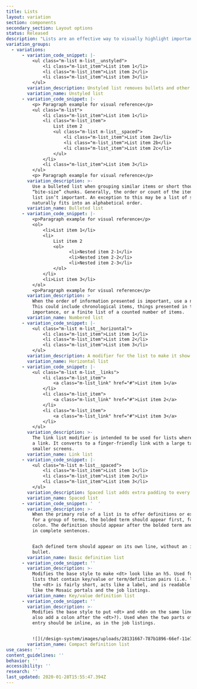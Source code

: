 ```yaml
---
title: Lists
layout: variation
section: components
secondary_section: Layout options
status: Released
description: "Lists are an effective way to visually highlight important information so that it can be more easily scanned and read. Before writing a list, it’s important to identify the best style needed for the information being presented.\n\nList items should:\n\n* Be capitalized\n* Avoid unnecessary repetition\n* Have a parallel structure\n* Start with an introductory clause or sentence\n* Use consistent punctuation\n\nIf the list items are complete sentences, the introductory clause should also be a complete sentence, followed by a colon. These list items should end with a period.\n\nIf the list items are a group of short fragments that each work to complete an introductory clause, the introductory clause should also be a short fragment, followed by a colon. These list items should end with no punctuation.\n\nMore information can be found at:\n* http://cfpb.github.io/design-manual/brand-guidelines/typography.html\t\n* https://cfpb.github.io/capital-framework/components/cf-typography/#lists"
variation_groups:
  - variations:
      - variation_code_snippet: |-
          <ul class="m-list m-list__unstyled">
              <li class="m-list_item">List item 1</li>
              <li class="m-list_item">List item 2</li>
              <li class="m-list_item">List item 3</li>
          </ul>
        variation_description: Unstyled list removes bullets and other styling from a list.
        variation_name: Unstyled list
      - variation_code_snippet: |-
          <p> Paragraph example for visual reference</p>
          <ul class="m-list">
              <li class="m-list_item">List item 1</li>
              <li class="m-list_item">
                  List item 2
                  <ul class="m-list m-list__spaced">
                      <li class="m-list_item">List item 2a</li>
                      <li class="m-list_item">List item 2b</li>
                      <li class="m-list_item">List item 2c</li>
                  </ul>
              </li>
              <li class="m-list_item">List item 3</li>
          </ul>
          <p> Paragraph example for visual reference</p>
        variation_description: >-
          Use a bulleted list when grouping similar items or short thoughts into
          “bite-size” chunks. Generally, the order or count of the items in a bullet
          list isn’t important. An exception to this may be a list of states, which
          naturally fits into an alphabetical order.
        variation_name: Bulleted list
      - variation_code_snippet: |-
          <p>Paragraph example for visual reference</p>
          <ol>
              <li>List item 1</li>
              <li>
                  List item 2
                  <ol>
                        <li>Nested item 2-1</li>
                        <li>Nested item 2-2</li>
                        <li>Nested item 2-3</li>
                  </ol>
              </li>
              <li>List item 3</li>
          </ol>
          <p>Paragraph example for visual reference</p>
        variation_description: >
          When the order of information presented is important, use a numbered list.
          This could include chronological items, things presented in the order or
          importance, or a finite list of a counted number of items.
        variation_name: Numbered list
      - variation_code_snippet: |-
          <ul class="m-list m-list__horizontal">
              <li class="m-list_item">List item 1</li>
              <li class="m-list_item">List item 2</li>
              <li class="m-list_item">List item 3</li>
          </ul>
        variation_description: A modifier for the list to make it show items horizontally.
        variation_name: Horizontal list
      - variation_code_snippet: |-
          <ul class="m-list m-list__links">
              <li class="m-list_item">
                  <a class="m-list_link" href="#">List item 1</a>
              </li>
              <li class="m-list_item">
                  <a class="m-list_link" href="#">List item 2</a>
              </li>
              <li class="m-list_item">
                  <a class="m-list_link" href="#">List item 3</a>
              </li>
          </ul>
        variation_description: >-
          The link list modifier is intended to be used for lists where each item is
          a link. It converts to a finger-friendly link with a large tap area on
          smaller screens.
        variation_name: Link list
      - variation_code_snippet: |-
          <ul class="m-list m-list__spaced">
              <li class="m-list_item">List item 1</li>
              <li class="m-list_item">List item 2</li>
              <li class="m-list_item">List item 3</li>
          </ul>
        variation_description: Spaced list adds extra padding to every element in a list.
        variation_name: Spaced list
      - variation_code_snippet: '  '
        variation_description: >-
          When the primary role of a list is to offer definitions or explanations
          for a group of terms, the bolded term should appear first, followed by a
          colon. The definition should appear after the bolded term and be written
          in complete sentences.


          Each defined term should appear on its own line, without an indentation or
          bullet.
        variation_name: Basic definition list
      - variation_code_snippet: ''
        variation_description: >-
          Modifies the base style to make <dt> look like an h5. Used for definition
          lists that contain key/value or term/definition pairs (i.e. lists where
          the <dt> is fairly short, acts like a label, and is readable in all caps),
          like the Mosaic portals and the job listings.
        variation_name: Key/value definition list
      - variation_code_snippet: ''
        variation_description: >-
          Modifies the base style to put <dt> and <dd> on the same line (and maybe
          also add a colon after the <dt>?). Used when the two parts of the list
          entry should be inline, as in the job listings.


          ![](/design-system/images/uploads/28131667-787b1896-66ef-11e7-8411-c0f40ba79e2c.png)
        variation_name: Compact definition list
use_cases: ''
content_guidelines: ''
behavior: ''
accessibility: ''
research: ''
last_updated: 2020-01-28T15:55:47.394Z
---
```

